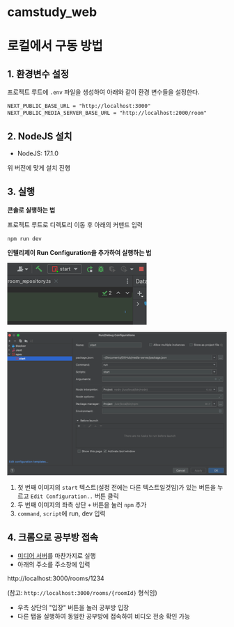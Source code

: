 # camstudy_web

# 로컬에서 구동 방법

## 1. 환경변수 설정

프로젝트 루트에 `.env` 파일을 생성하여 아래와 같이 환경 변수들을 설정한다.

```text
NEXT_PUBLIC_BASE_URL = "http://localhost:3000"
NEXT_PUBLIC_MEDIA_SERVER_BASE_URL = "http://localhost:2000/room"
```

## 2. NodeJS 설치

- NodeJS: 17.1.0

위 버전에 맞게 설치 진행

## 3. 실행

**콘솔로 실행하는 법**

프로젝트 루트로 디렉토리 이동 후 아래의 커맨드 입력

```console
npm run dev
```

**인텔리제이 Run Configuration을 추가하여 실행하는 법**

![img.png](image/intellij_run_config1.png)

![img.png](image/intellij_run_config2.png)

1. 첫 번째 이미지의 `start` 텍스트(설정 전에는 다른 텍스트일것임)가 있는 버튼을 누르고 `Edit Configuration..` 버튼 클릭
2. 두 번째 이미지의 좌측 상단 `+` 버튼을 눌러 `npm` 추가
3. `command`, `script`에 run, dev 입력

## 4. 크롬으로 공부방 접속

- [미디어 서버](https://github.com/hansung-ez-care/media-server)를 마찬가지로 실행
- 아래의 주소를 주소창에 입력

http://localhost:3000/rooms/1234

(참고: `http://localhost:3000/rooms/{roomId}` 형식임)

- 우측 상단의 "입장" 버튼을 눌러 공부방 입장
- 다른 탭을 실행하여 동일한 공부방에 접속하여 비디오 전송 확인 가능 